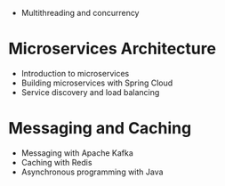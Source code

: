 - Multithreading and concurrency

# Microservices Architecture
- Introduction to microservices
- Building microservices with Spring Cloud
- Service discovery and load balancing

# Messaging and Caching
- Messaging with Apache Kafka
- Caching with Redis
- Asynchronous programming with Java